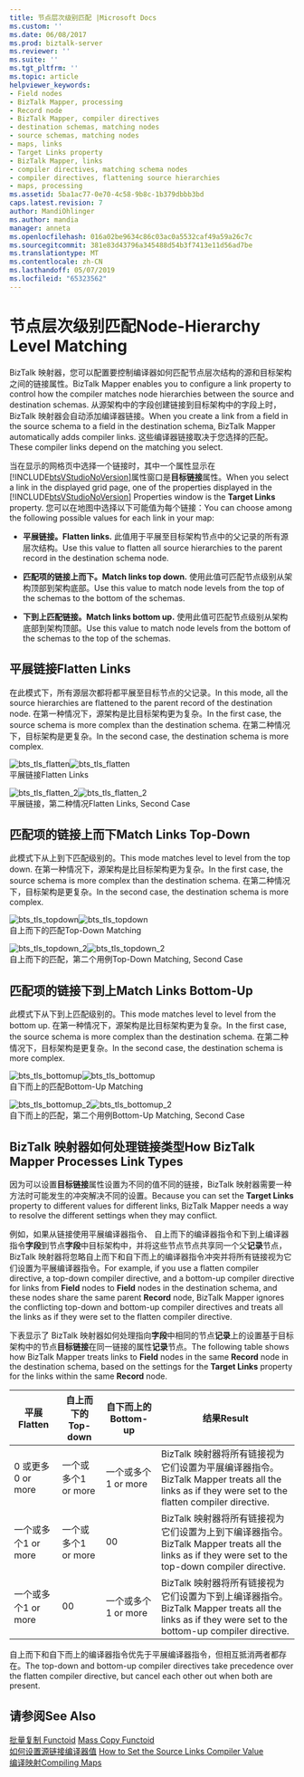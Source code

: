 ```yaml
---
title: 节点层次级别匹配 |Microsoft Docs
ms.custom: ''
ms.date: 06/08/2017
ms.prod: biztalk-server
ms.reviewer: ''
ms.suite: ''
ms.tgt_pltfrm: ''
ms.topic: article
helpviewer_keywords:
- Field nodes
- BizTalk Mapper, processing
- Record node
- BizTalk Mapper, compiler directives
- destination schemas, matching nodes
- source schemas, matching nodes
- maps, links
- Target Links property
- BizTalk Mapper, links
- compiler directives, matching schema nodes
- compiler directives, flattening source hierarchies
- maps, processing
ms.assetid: 5ba1ac77-0e70-4c58-9b8c-1b379dbbb3bd
caps.latest.revision: 7
author: MandiOhlinger
ms.author: mandia
manager: anneta
ms.openlocfilehash: 016a02be9634c86c03ac0a5532caf49a59a26c7c
ms.sourcegitcommit: 381e83d43796a345488d54b3f7413e11d56ad7be
ms.translationtype: MT
ms.contentlocale: zh-CN
ms.lasthandoff: 05/07/2019
ms.locfileid: "65323562"
---
```

# <a name="node-hierarchy-level-matching"></a><span data-ttu-id="d1827-102">节点层次级别匹配</span><span class="sxs-lookup"><span data-stu-id="d1827-102">Node-Hierarchy Level Matching</span></span>
<span data-ttu-id="d1827-103">BizTalk 映射器，您可以配置要控制编译器如何匹配节点层次结构的源和目标架构之间的链接属性。</span><span class="sxs-lookup"><span data-stu-id="d1827-103">BizTalk Mapper enables you to configure a link property to control how the compiler matches node hierarchies between the source and destination schemas.</span></span> <span data-ttu-id="d1827-104">从源架构中的字段创建链接到目标架构中的字段上时，BizTalk 映射器会自动添加编译器链接。</span><span class="sxs-lookup"><span data-stu-id="d1827-104">When you create a link from a field in the source schema to a field in the destination schema, BizTalk Mapper automatically adds compiler links.</span></span> <span data-ttu-id="d1827-105">这些编译器链接取决于您选择的匹配。</span><span class="sxs-lookup"><span data-stu-id="d1827-105">These compiler links depend on the matching you select.</span></span>  
  
 <span data-ttu-id="d1827-106">当在显示的网格页中选择一个链接时，其中一个属性显示在[!INCLUDE[btsVStudioNoVersion](../includes/btsvstudionoversion-md.md)]属性窗口是**目标链接**属性。</span><span class="sxs-lookup"><span data-stu-id="d1827-106">When you select a link in the displayed grid page, one of the properties displayed in the [!INCLUDE[btsVStudioNoVersion](../includes/btsvstudionoversion-md.md)] Properties window is the **Target Links** property.</span></span> <span data-ttu-id="d1827-107">您可以在地图中选择以下可能值为每个链接：</span><span class="sxs-lookup"><span data-stu-id="d1827-107">You can choose among the following possible values for each link in your map:</span></span>  
  
-   <span data-ttu-id="d1827-108">**平展链接。**</span><span class="sxs-lookup"><span data-stu-id="d1827-108">**Flatten links.**</span></span> <span data-ttu-id="d1827-109">此值用于平展至目标架构节点中的父记录的所有源层次结构。</span><span class="sxs-lookup"><span data-stu-id="d1827-109">Use this value to flatten all source hierarchies to the parent record in the destination schema node.</span></span>  
  
-   <span data-ttu-id="d1827-110">**匹配项的链接上而下。**</span><span class="sxs-lookup"><span data-stu-id="d1827-110">**Match links top down.**</span></span> <span data-ttu-id="d1827-111">使用此值可匹配节点级别从架构顶部到架构底部。</span><span class="sxs-lookup"><span data-stu-id="d1827-111">Use this value to match node levels from the top of the schemas to the bottom of the schemas.</span></span>  
  
-   <span data-ttu-id="d1827-112">**下到上匹配链接。**</span><span class="sxs-lookup"><span data-stu-id="d1827-112">**Match links bottom up.**</span></span> <span data-ttu-id="d1827-113">使用此值可匹配节点级别从架构底部到架构顶部。</span><span class="sxs-lookup"><span data-stu-id="d1827-113">Use this value to match node levels from the bottom of the schemas to the top of the schemas.</span></span>  
  
## <a name="flatten-links"></a><span data-ttu-id="d1827-114">平展链接</span><span class="sxs-lookup"><span data-stu-id="d1827-114">Flatten Links</span></span>  
 <span data-ttu-id="d1827-115">在此模式下，所有源层次都将都平展至目标节点的父记录。</span><span class="sxs-lookup"><span data-stu-id="d1827-115">In this mode, all the source hierarchies are flattened to the parent record of the destination node.</span></span> <span data-ttu-id="d1827-116">在第一种情况下，源架构是比目标架构更为复杂。</span><span class="sxs-lookup"><span data-stu-id="d1827-116">In the first case, the source schema is more complex than the destination schema.</span></span> <span data-ttu-id="d1827-117">在第二种情况下，目标架构是更复杂。</span><span class="sxs-lookup"><span data-stu-id="d1827-117">In the second case, the destination schema is more complex.</span></span>  
  
 <span data-ttu-id="d1827-118">![](../core/media/bts-tls-flatten.gif "bts_tls_flatten")</span><span class="sxs-lookup"><span data-stu-id="d1827-118">![](../core/media/bts-tls-flatten.gif "bts_tls_flatten")</span></span>  
<span data-ttu-id="d1827-119">平展链接</span><span class="sxs-lookup"><span data-stu-id="d1827-119">Flatten Links</span></span>  
  
 <span data-ttu-id="d1827-120">![](../core/media/bts-tls-flatten-2.gif "bts_tls_flatten_2")</span><span class="sxs-lookup"><span data-stu-id="d1827-120">![](../core/media/bts-tls-flatten-2.gif "bts_tls_flatten_2")</span></span>  
<span data-ttu-id="d1827-121">平展链接，第二种情况</span><span class="sxs-lookup"><span data-stu-id="d1827-121">Flatten Links, Second Case</span></span>  
  
## <a name="match-links-top-down"></a><span data-ttu-id="d1827-122">匹配项的链接上而下</span><span class="sxs-lookup"><span data-stu-id="d1827-122">Match Links Top-Down</span></span>  
 <span data-ttu-id="d1827-123">此模式下从上到下匹配级别的。</span><span class="sxs-lookup"><span data-stu-id="d1827-123">This mode matches level to level from the top down.</span></span> <span data-ttu-id="d1827-124">在第一种情况下，源架构是比目标架构更为复杂。</span><span class="sxs-lookup"><span data-stu-id="d1827-124">In the first case, the source schema is more complex than the destination schema.</span></span> <span data-ttu-id="d1827-125">在第二种情况下，目标架构是更复杂。</span><span class="sxs-lookup"><span data-stu-id="d1827-125">In the second case, the destination schema is more complex.</span></span>  
  
 <span data-ttu-id="d1827-126">![](../core/media/bts-tls-topdown.gif "bts_tls_topdown")</span><span class="sxs-lookup"><span data-stu-id="d1827-126">![](../core/media/bts-tls-topdown.gif "bts_tls_topdown")</span></span>  
<span data-ttu-id="d1827-127">自上而下的匹配</span><span class="sxs-lookup"><span data-stu-id="d1827-127">Top-Down Matching</span></span>  
  
 <span data-ttu-id="d1827-128">![](../core/media/bts-tls-topdown-2.gif "bts_tls_topdown_2")</span><span class="sxs-lookup"><span data-stu-id="d1827-128">![](../core/media/bts-tls-topdown-2.gif "bts_tls_topdown_2")</span></span>  
<span data-ttu-id="d1827-129">自上而下的匹配，第二个用例</span><span class="sxs-lookup"><span data-stu-id="d1827-129">Top-Down Matching, Second Case</span></span>  
  
## <a name="match-links-bottom-up"></a><span data-ttu-id="d1827-130">匹配项的链接下到上</span><span class="sxs-lookup"><span data-stu-id="d1827-130">Match Links Bottom-Up</span></span>  
 <span data-ttu-id="d1827-131">此模式下从下到上匹配级别的。</span><span class="sxs-lookup"><span data-stu-id="d1827-131">This mode matches level to level from the bottom up.</span></span> <span data-ttu-id="d1827-132">在第一种情况下，源架构是比目标架构更为复杂。</span><span class="sxs-lookup"><span data-stu-id="d1827-132">In the first case, the source schema is more complex than the destination schema.</span></span> <span data-ttu-id="d1827-133">在第二种情况下，目标架构是更复杂。</span><span class="sxs-lookup"><span data-stu-id="d1827-133">In the second case, the destination schema is more complex.</span></span>  
  
 <span data-ttu-id="d1827-134">![](../core/media/bts-tls-bottomup.gif "bts_tls_bottomup")</span><span class="sxs-lookup"><span data-stu-id="d1827-134">![](../core/media/bts-tls-bottomup.gif "bts_tls_bottomup")</span></span>  
<span data-ttu-id="d1827-135">自下而上的匹配</span><span class="sxs-lookup"><span data-stu-id="d1827-135">Bottom-Up Matching</span></span>  
  
 <span data-ttu-id="d1827-136">![](../core/media/bts-tls-bottomup-2.gif "bts_tls_bottomup_2")</span><span class="sxs-lookup"><span data-stu-id="d1827-136">![](../core/media/bts-tls-bottomup-2.gif "bts_tls_bottomup_2")</span></span>  
<span data-ttu-id="d1827-137">自下而上的匹配，第二个用例</span><span class="sxs-lookup"><span data-stu-id="d1827-137">Bottom-Up Matching, Second Case</span></span>  
  
## <a name="how-biztalk-mapper-processes-link-types"></a><span data-ttu-id="d1827-138">BizTalk 映射器如何处理链接类型</span><span class="sxs-lookup"><span data-stu-id="d1827-138">How BizTalk Mapper Processes Link Types</span></span>  
 <span data-ttu-id="d1827-139">因为可以设置**目标链接**属性设置为不同的值不同的链接，BizTalk 映射器需要一种方法时可能发生的冲突解决不同的设置。</span><span class="sxs-lookup"><span data-stu-id="d1827-139">Because you can set the **Target Links** property to different values for different links, BizTalk Mapper needs a way to resolve the different settings when they may conflict.</span></span>  
  
 <span data-ttu-id="d1827-140">例如，如果从链接使用平展编译器指令、 自上而下的编译器指令和下到上编译器指令**字段**到节点**字段**中目标架构中，并将这些节点节点共享同一个父**记录**节点，BizTalk 映射器将忽略自上而下和自下而上的编译器指令冲突并将所有链接视为它们设置为平展编译器指令。</span><span class="sxs-lookup"><span data-stu-id="d1827-140">For example, if you use a flatten compiler directive, a top-down compiler directive, and a bottom-up compiler directive for links from **Field** nodes to **Field** nodes in the destination schema, and these nodes share the same parent **Record** node, BizTalk Mapper ignores the conflicting top-down and bottom-up compiler directives and treats all the links as if they were set to the flatten compiler directive.</span></span>  
  
 <span data-ttu-id="d1827-141">下表显示了 BizTalk 映射器如何处理指向**字段**中相同的节点**记录**上的设置基于目标架构中的节点**目标链接**在同一链接的属性**记录**节点。</span><span class="sxs-lookup"><span data-stu-id="d1827-141">The following table shows how BizTalk Mapper treats links to **Field** nodes in the same **Record** node in the destination schema, based on the settings for the **Target Links** property for the links within the same **Record** node.</span></span>  
  
|<span data-ttu-id="d1827-142">平展</span><span class="sxs-lookup"><span data-stu-id="d1827-142">Flatten</span></span>|<span data-ttu-id="d1827-143">自上而下的</span><span class="sxs-lookup"><span data-stu-id="d1827-143">Top-down</span></span>|<span data-ttu-id="d1827-144">自下而上的</span><span class="sxs-lookup"><span data-stu-id="d1827-144">Bottom-up</span></span>|<span data-ttu-id="d1827-145">结果</span><span class="sxs-lookup"><span data-stu-id="d1827-145">Result</span></span>|  
|-------------|---------------|----------------|------------|  
|<span data-ttu-id="d1827-146">0 或更多</span><span class="sxs-lookup"><span data-stu-id="d1827-146">0 or more</span></span>|<span data-ttu-id="d1827-147">一个或多个</span><span class="sxs-lookup"><span data-stu-id="d1827-147">1 or more</span></span>|<span data-ttu-id="d1827-148">一个或多个</span><span class="sxs-lookup"><span data-stu-id="d1827-148">1 or more</span></span>|<span data-ttu-id="d1827-149">BizTalk 映射器将所有链接视为它们设置为平展编译器指令。</span><span class="sxs-lookup"><span data-stu-id="d1827-149">BizTalk Mapper treats all the links as if they were set to the flatten compiler directive.</span></span>|  
|<span data-ttu-id="d1827-150">一个或多个</span><span class="sxs-lookup"><span data-stu-id="d1827-150">1 or more</span></span>|<span data-ttu-id="d1827-151">一个或多个</span><span class="sxs-lookup"><span data-stu-id="d1827-151">1 or more</span></span>|<span data-ttu-id="d1827-152">0</span><span class="sxs-lookup"><span data-stu-id="d1827-152">0</span></span>|<span data-ttu-id="d1827-153">BizTalk 映射器将所有链接视为它们设置为上到下编译器指令。</span><span class="sxs-lookup"><span data-stu-id="d1827-153">BizTalk Mapper treats all the links as if they were set to the top-down compiler directive.</span></span>|  
|<span data-ttu-id="d1827-154">一个或多个</span><span class="sxs-lookup"><span data-stu-id="d1827-154">1 or more</span></span>|<span data-ttu-id="d1827-155">0</span><span class="sxs-lookup"><span data-stu-id="d1827-155">0</span></span>|<span data-ttu-id="d1827-156">一个或多个</span><span class="sxs-lookup"><span data-stu-id="d1827-156">1 or more</span></span>|<span data-ttu-id="d1827-157">BizTalk 映射器将所有链接视为它们设置为下到上编译器指令。</span><span class="sxs-lookup"><span data-stu-id="d1827-157">BizTalk Mapper treats all the links as if they were set to the bottom-up compiler directive.</span></span>|  
  
 <span data-ttu-id="d1827-158">自上而下和自下而上的编译器指令优先于平展编译器指令，但相互抵消两者都存在。</span><span class="sxs-lookup"><span data-stu-id="d1827-158">The top-down and bottom-up compiler directives take precedence over the flatten compiler directive, but cancel each other out when both are present.</span></span>  
  
## <a name="see-also"></a><span data-ttu-id="d1827-159">请参阅</span><span class="sxs-lookup"><span data-stu-id="d1827-159">See Also</span></span>  
 <span data-ttu-id="d1827-160">[批量复制 Functoid](../core/mass-copy-functoid.md) </span><span class="sxs-lookup"><span data-stu-id="d1827-160">[Mass Copy Functoid](../core/mass-copy-functoid.md) </span></span>  
 <span data-ttu-id="d1827-161">[如何设置源链接编译器值](../core/how-to-set-the-source-links-compiler-value.md) </span><span class="sxs-lookup"><span data-stu-id="d1827-161">[How to Set the Source Links Compiler Value](../core/how-to-set-the-source-links-compiler-value.md) </span></span>  
 [<span data-ttu-id="d1827-162">编译映射</span><span class="sxs-lookup"><span data-stu-id="d1827-162">Compiling Maps</span></span>](../core/compiling-maps.md)